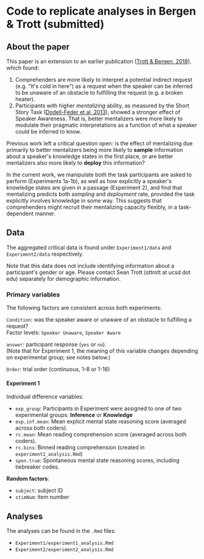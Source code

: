 # Code to replicate analyses in Bergen & Trott (submitted)

## About the paper

This paper is an extension to an earlier publication ([Trott & Bergen, 2018](https://www.tandfonline.com/doi/full/10.1080/0163853X.2018.1548219)), which found:  
1. Comprehenders are more likely to interpret a potential indirect request (e.g. "It's cold in here") as a request when the speaker can be inferred to be unaware of an obstacle to fulfilling the request (e.g. a broken heater).  
2. Participants with higher *mentalizing* ability, as measured by the Short Story Task ([Dodell-Feder et al, 2013](https://dash.harvard.edu/bitstream/handle/1/11879039/3820595.pdf?sequence=1)), showed a stronger effect of Speaker Awareness. That is, better mentalizers were more likely to modulate their pragmatic interpretations as a function of what a speaker could be inferred to know.

Previous work left a critical question open: is the effect of mentalizing due primarily to better mentalizers being more likely to **sample** information about a speaker's knowledge states in the first place, or are better mentalizers also more likely to **deploy** this information?

In the current work, we manipulate both the task participants are asked to perform (Experiments 1a-1b), as well as how explicitly a speaker's knowledge states are given in a passage (Experiment 2), and find that mentalizing predicts both *sampling* and *deployment* rate, provided the task explicitly involves knowledge in some way. This suggests that comprehenders might recruit their mentalizing capacity flexibly, in a task-dependent manner.

## Data

The aggregated critical data is found under `Experiment1/data` and `Experiment2/data` respectively.

Note that this data does not include identifying information about a participant's gender or age. Please contact Sean Trott (sttrott at ucsd dot edu) separately for demographic information.

### Primary variables

The following factors are consistent across both experiments:

`Condition`: was the speaker aware or unaware of an obstacle to fulfilling a request?  
Factor levels: `Speaker Unaware`, `Speaker Aware`

`answer`: participant response (`yes` or `no`).  
(Note that for Experiment 1, the meaning of this variable changes depending on experimental group; see notes below.)

`Order`: trial order (continuous, 1-8 or 1-16)


#### Experiment 1

Individual difference variables:  
- `exp_group`: Participants in Experiment were assigned to one of two experimental groups: **Inference** or **Knowledge**  
- `exp.inf.mean`: Mean explicit mental state reasoning score (averaged across both coders).  
- `rc.mean`: Mean reading comprehension score (averaged across both coders).  
- `rc.bins`: Binned reading comprehension (created in `experiment1_analysis.Rmd`)  
- `spon.true`: Spontaneous mental state reasoning scores, including tiebreaker codes.  






**Random factors**:  
- `subject`: subject ID  
- `stimNum`: item number  


## Analyses

The analyses can be found in the `.Rmd` files:
- `Experiment1/experiment1_analysis.Rmd`
- `Experiment2/experiment2_analysis.Rmd`



